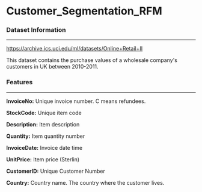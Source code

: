 # Customer_Segmentation_RFM

### Dataset Information
- - -
https://archive.ics.uci.edu/ml/datasets/Online+Retail+II

This dataset contains the purchase values of a wholesale company's customers in UK between 2010-2011.

### Features
- - -
**InvoiceNo:** Unique invoice number. C means refundees.

**StockCode:** Unique item code

**Description:** Item description

**Quantity:** Item quantity number

**InvoiceDate:** Invoice date time

**UnitPrice:** Item price (Sterlin)

**CustomerID:** Unique Customer Number

**Country:** Country name. The country where the customer lives.



